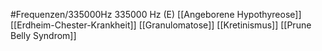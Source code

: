 #Frequenzen/335000Hz
335000 Hz (E)
[[Angeborene Hypothyreose]]
[[Erdheim-Chester-Krankheit]]
[[Granulomatose]]
[[Kretinismus]]
[[Prune Belly Syndrom]]
